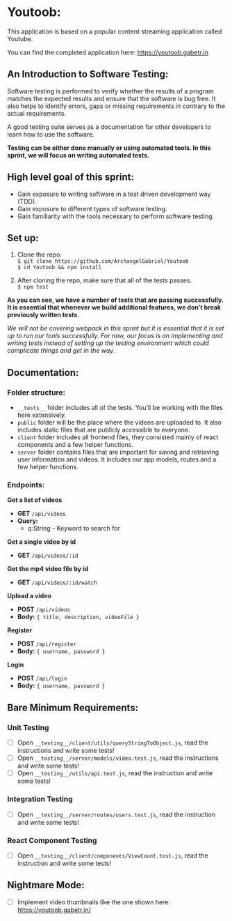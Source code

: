 # Youtoob: 
This application is based on a popular content streaming application called Youtube.    
    
You can find the completed application here: https://youtoob.gabetr.in

## An Introduction to Software Testing:

Software testing is performed to verify whether the results of a program matches the expected results 
and ensure that the software is bug free. It also helps to identify errors, gaps or missing 
requirements in contrary to the actual requirements. 

A good testing suite serves as a documentation for other developers to learn how to use the software. 

**Testing can be either done manually or using automated tools. In this sprint, we will focus on writing automated tests.**

## High level goal of this sprint:
- Gain exposure to writing software in a test driven development way (TDD).
- Gain exposure to different types of software testing.
- Gain familiarity with the tools necessary to perform software testing.

## Set up:
1. Clone the repo:    
`$ git clone https://github.com/ArchangelGabriel/Youtoob`    
`$ cd Youtoob && npm install`    

2. After cloning the repo, make sure that all of the tests passes.    
`$ npm test`
    
**As you can see, we have a number of tests that are passing successfully. 
It is essential that whenever we build additional features, we don’t break previously written tests.**
    
*We will not be covering webpack in this sprint but it is essential that it is set up to run our tools successfully. 
For now, our focus is on implementing and writing tests instead of setting up the testing environment which could 
complicate things and get in the way.*

## Documentation:

### Folder structure:
- `__tests__` folder includes all of the tests. You’ll be working with the files here extensively.
- `public` folder will be the place where the videos are uploaded to. It also includes static files that are publicly accessible to everyone.
- `client` folder includes all frontend files, they consisted mainly of react components and a few helper functions.
- `server` folder contains files that are important for saving and retrieving user information and videos. It includes our app models, routes and a few helper functions.

### Endpoints:
**Get a list of videos**    
* **GET** `/api/videos`    
* **Query:**
  * q:String - Keyword to search for    
  
**Get a single video by id**    
* **GET** `/api/videos/:id`    
    
**Get the mp4 video file by id**    
* **GET** `/api/videos/:id/watch`    
    
**Upload a video**    
* **POST** `/api/videos`    
* **Body:** `{ title, description, videoFile }`
     
**Register**    
* **POST** `/api/register`    
* **Body:** `{ username, password }`
     
**Login**    
* **POST** `/api/login`    
* **Body:** `{ username, password }`
     
## Bare Minimum Requirements:
    
### Unit Testing
- [ ] Open `__testing__/client/utils/queryStringToObject.js`, read the instructions and write some tests!
- [ ] Open `__testing__/server/models/video.test.js`, read the instructions and write some tests!
- [ ] Open `__testing__/utils/api.test.js`, read the instruction and write some tests!
    
### Integration Testing
- [ ] Open `__testing__/server/routes/users.test.js`, read the instruction and write some tests!
    
### React Component Testing
- [ ] Open `__testing__/client/components/ViewCount.test.js`, read the instruction and write some tests!
    
## Nightmare Mode:
- [ ] Implement video thumbnails like the one shown here: https://youtoob.gabetr.in/
